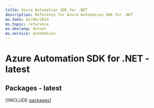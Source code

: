 ```yaml
---
title: Azure Automation SDK for .NET
description: Reference for Azure Automation SDK for .NET
ms.date: 02/06/2024
ms.topic: reference
ms.devlang: dotnet
ms.service: automation
---
```

# Azure Automation SDK for .NET - latest
## Packages - latest
[!INCLUDE [packages](automation-index.md)]